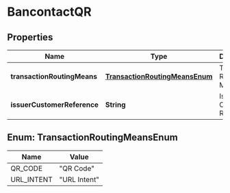 
# BancontactQR

## Properties
Name | Type | Description | Notes
------------ | ------------- | ------------- | -------------
**transactionRoutingMeans** | [**TransactionRoutingMeansEnum**](#TransactionRoutingMeansEnum) | Transaction Routing Means. | 
**issuerCustomerReference** | **String** | Issuer Customer Reference. |  [optional]


<a name="TransactionRoutingMeansEnum"></a>
## Enum: TransactionRoutingMeansEnum
Name | Value
---- | -----
QR_CODE | &quot;QR Code&quot;
URL_INTENT | &quot;URL Intent&quot;



